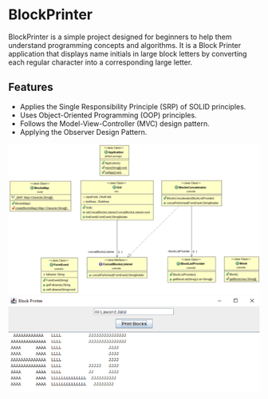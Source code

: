 # BlockPrinter

BlockPrinter is a simple project designed for beginners to help them understand programming concepts and algorithms. It is a Block Printer application that displays name initials in large block letters by converting each regular character into a corresponding large letter.

## Features

- Applies the Single Responsibility Principle (SRP) of SOLID principles.
- Uses Object-Oriented Programming (OOP) principles.
- Follows the Model-View-Controller (MVC) design pattern.
- Applying the Observer Design Pattern.

![Example Image](https://raw.githubusercontent.com/AbdulrahmanTawfeeq/BlockPrinter/master/classDiagram.png)
![Example Image](https://raw.githubusercontent.com/AbdulrahmanTawfeeq/BlockPrinter/master/guiImage.PNG)
